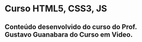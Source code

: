 # Curso HTML5, CSS3, JS 

## Conteúdo desenvolvido do curso do Prof. Gustavo Guanabara do Curso em Video.
